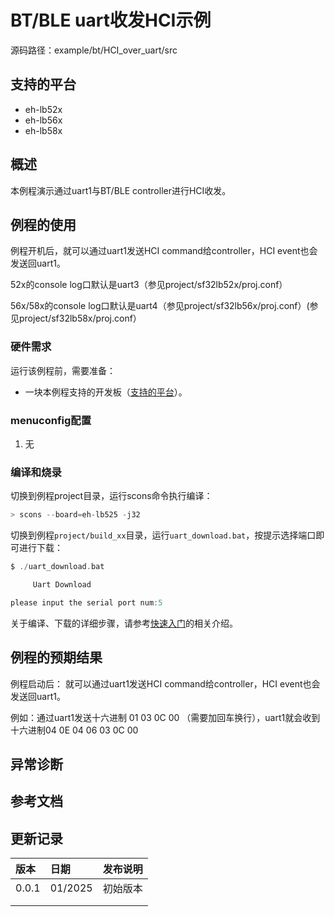 # BT/BLE  uart收发HCI示例

源码路径：example/bt/HCI_over_uart/src


## 支持的平台
<!-- 支持哪些板子和芯片平台 -->
+ eh-lb52x
+ eh-lb56x
+ eh-lb58x

## 概述
<!-- 例程简介 -->
本例程演示通过uart1与BT/BLE controller进行HCI收发。


## 例程的使用
<!-- 说明如何使用例程，比如连接哪些硬件管脚观察波形，编译和烧写可以引用相关文档。
对于rt_device的例程，还需要把本例程用到的配置开关列出来，比如PWM例程用到了PWM1，需要在onchip菜单里使能PWM1 -->
例程开机后，就可以通过uart1发送HCI command给controller，HCI event也会发送回uart1。

52x的console log口默认是uart3（参见project/sf32lb52x/proj.conf）

56x/58x的console log口默认是uart4（参见project/sf32lb56x/proj.conf）(参见project/sf32lb58x/proj.conf）


### 硬件需求
运行该例程前，需要准备：
+ 一块本例程支持的开发板（[支持的平台](#Platform_music_sink)）。

### menuconfig配置

1. 无


### 编译和烧录
切换到例程project目录，运行scons命令执行编译：
```c
> scons --board=eh-lb525 -j32
```
切换到例程`project/build_xx`目录，运行`uart_download.bat`，按提示选择端口即可进行下载：
```c
$ ./uart_download.bat

     Uart Download

please input the serial port num:5
```
关于编译、下载的详细步骤，请参考[快速入门](/quickstart/get-started.md)的相关介绍。

## 例程的预期结果
<!-- 说明例程运行结果，比如哪几个灯会亮，会打印哪些log，以便用户判断例程是否正常运行，运行结果可以结合代码分步骤说明 -->
例程启动后：
就可以通过uart1发送HCI command给controller，HCI event也会发送回uart1。

例如：通过uart1发送十六进制 01 03 0C 00 （需要加回车换行），uart1就会收到十六进制04 0E 04 06 03 0C 00

## 异常诊断


## 参考文档
<!-- 对于rt_device的示例，rt-thread官网文档提供的较详细说明，可以在这里添加网页链接，例如，参考RT-Thread的[RTC文档](https://www.rt-thread.org/document/site/#/rt-thread-version/rt-thread-standard/programming-manual/device/rtc/rtc) -->

## 更新记录
|版本 |日期   |发布说明 |
|:---|:---|:---|
|0.0.1 |01/2025 |初始版本 |
| | | |
| | | |
